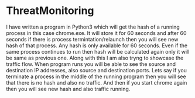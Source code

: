 # ThreatMonitoring
I have written a program in Python3 which will get the hash of a running process in this case chrome.exe. It will store it for 60 seconds and after 60 seconds if there is process termintation/relaunch then you will see new hash of that process. Any hash is only available for 60 seconds. Even if the same process continues to run then hash will be calculated again only it will be same as previous one.
Along with this I am also tryng to showcase the traffic flow. When program runs you will be able to see the source and destination IP addresses, also source and destination ports.
Lets say if you terminate a process in the middle of the running program then you will see that there is no hash and also no traffic. And then if you start chrome again then you will see new hash and also traffic running.
